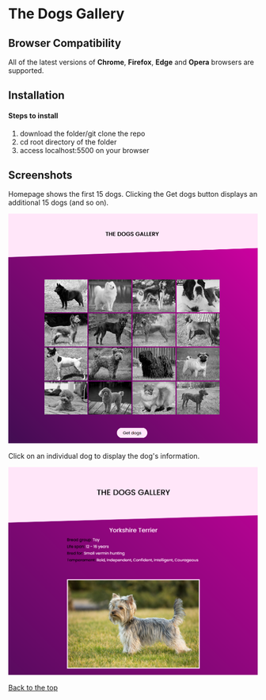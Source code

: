 # The Dogs Gallery

## Browser Compatibility

All of the latest versions of <b>Chrome</b>, <b>Firefox</b>, <b>Edge</b> and <b>Opera</b> browsers are supported.

## Installation

#### Steps to install

<ol>
  <li>download the folder/git clone the repo</li>
  <li>cd root directory of the folder</li>
  <li>access localhost:5500 on your browser</li>
</ol>

## Screenshots

Homepage shows the first 15 dogs. Clicking the Get dogs button displays an additional 15 dogs (and so on).

![](screenshots/front.png)

Click on an individual dog to display the dog's information.

![](screenshots/background.png)

[Back to the top](#the-dogs-gallery)
